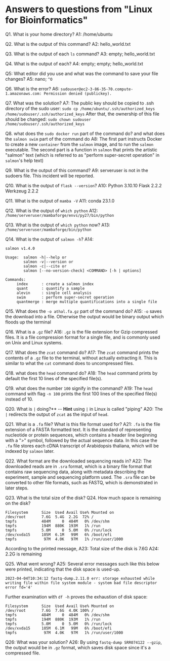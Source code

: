 # Answers to questions from "Linux for Bioinformatics"

Q1. What is your home directory?
A1: /home/ubuntu

Q2. What is the output of this command?
A2: hello_world.txt

Q3. What is the output of each `ls` command?
A3: empty; hello_world.txt

Q4. What is the output of each?
A4: empty; empty; hello_world.txt

Q5: What editor did you use and what was the command to save your file changes?
A5: nano; `^O`

Q6. What is the error?
A6: `sudouser@ec2-3-86-35-70.compute-1.amazonaws.com: Permission denied (publickey).`

Q7. What was the solution?
A7: 
The public key should be copied to .ssh directory of the sudo user: `sudo cp /home/ubuntu/.ssh/authorized_keys /home/sudouser/.ssh/authorized_keys`
After that, the ownership of this file should be changed: `sudo chown sudouser /home/sudouser/.ssh/authorized_keys`

Q8. what does the `sudo docker run` part of the command do? and what does the `salmon swim` part of the command do
A8: The first part instructs Docker to create a new `container` from the `salmon` image, and to run the `salmon` executable. The second part is a function in `salmon` that prints the artistic "salmon" text (which is referred to as "perform super-secret operation" in `salmon`'s help text)

Q9. What is the output of this command?
A9: serveruser is not in the sudoers file.  This incident will be reported.

Q10. What is the output of `flask --version`?
A10: 
Python 3.10.10
Flask 2.2.2
Werkzeug 2.2.2

Q11. What is the output of `mamba -V`
A11: conda 23.1.0

Q12. What is the output of `which python`
A12: `/home/serveruser/mambaforge/envs/py27/bin/python`

Q13. What is the output of `which python` now?
A13: `/home/serveruser/mambaforge/bin/python`

Q14. What is the output of `salmon -h`?
A14:
```
salmon v1.4.0

Usage:  salmon -h|--help or 
        salmon -v|--version or 
        salmon -c|--cite or 
        salmon [--no-version-check] <COMMAND> [-h | options]

Commands:
     index      : create a salmon index
     quant      : quantify a sample
     alevin     : single cell analysis
     swim       : perform super-secret operation
     quantmerge : merge multiple quantifications into a single file
```

Q15. What does the `-o athal.fa.gz` part of the command do?
A15: `-o` saves the download into a file. Otherwise the output would be binary output which floods up the terminal

Q16. What is a `.gz` file?
A16: `.gz` is the file extension for Gzip compressed files. It is a file compression format for a single file, and is commonly used on Unix and Linux systems.

Q17. What does the `zcat` command do?
A17: The `zcat` command prints the contents of a `.gz` file to the terminal, without actually extracting it. This is similar to what the `cat` command does to uncompressed files.

Q18. what does the `head` command do?
A18: The `head` command prints  by default the first 10 lines of the specified file(s).

Q19. what does the number `100` signify in the command?
A19: The `head` command with flag `-n 100` prints the first 100 lines of the specified file(s) instead of 10.

Q20. What is `|` doing?** -- **Hint** using `|` in Linux is called "piping" 
A20: The `|` redirects the output of `zcat` as the input of `head`. 

Q21. What is a `.fa` file? What is this file format used for?
A21: `.fa` is the file extension of a FASTA formatted text. It is the standard of representing nucleotide or protein sequences, which contains a header line beginning with a ">" symbol, followed by the actual sequence data. In this case the `.fa` file stores each cDNA transcript of Arabidopsis thaliana, which will be indexed by `salmon` later.

Q22. What format are the downloaded sequencing reads in?
A22: The downloaded reads are in `.sra` format, which is a binary file format that contains raw sequencing data, along with metadata describing the experiment, sample and sequencing platform used. The `.sra` file can be converted to other file formats, such as FASTQ, which is demonstrated in later steps.

Q23. What is the total size of the disk?
Q24. How much space is remaining on the disk?
```
Filesystem      Size  Used Avail Use% Mounted on
/dev/root       7.6G  5.4G  2.2G  72% /
tmpfs           484M     0  484M   0% /dev/shm
tmpfs           194M  880K  193M   1% /run
tmpfs           5.0M     0  5.0M   0% /run/lock
/dev/xvda15     105M  6.1M   99M   6% /boot/efi
tmpfs            97M  4.0K   97M   1% /run/user/1000
```
According to the printed message, 
A23: Total size of the disk is 7.6G
A24: 2.2G is remaining

Q25. What went wrong?
A25: Several error messages such like this below were printed, indicating that the disk space is used-up.
```
2023-04-04T10:34:12 fastq-dump.2.11.0 err: storage exhausted while writing file within file system module - system bad file descriptor error fd='4'
```

Further examination with `df -h` proves the exhaustion of disk space: 
```
Filesystem      Size  Used Avail Use% Mounted on
/dev/root       7.6G  7.6G  4.0K 100% /
tmpfs           484M     0  484M   0% /dev/shm
tmpfs           194M  880K  193M   1% /run
tmpfs           5.0M     0  5.0M   0% /run/lock
/dev/xvda15     105M  6.1M   99M   6% /boot/efi
tmpfs            97M  4.0K   97M   1% /run/user/1000
```

Q26: What was your solution?
A26: By using `fastq-dump SRR074122 --gzip`, the output would be in `.gz` format, which saves disk space since it's a compressed file.

